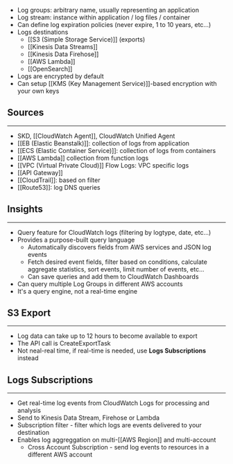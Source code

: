 - Log groups: arbitrary name, usually representing an application
- Log stream: instance within application / log files / container
- Can define log expiration policies (never expire, 1 to 10 years, etc...)
- Logs destinations 
	- [[S3 (Simple Storage Service)]] (exports)
	- [[Kinesis Data Streams]]
	- [[Kinesis Data Firehose]]
	- [[AWS Lambda]]
	- [[OpenSearch]]
- Logs are encrypted by default
- Can setup [[KMS (Key Management Service)]]-based encryption with your own keys

## Sources
---
- SKD, [[CloudWatch Agent]], CloudWatch Unified Agent
- [[EB (Elastic Beanstalk)]]: collection of logs from application
- [[ECS (Elastic Container Service)]]: collection of logs from containers
- [[AWS Lambda]] collection from function logs
- [[VPC (Virtual Private Cloud)]] Flow Logs: VPC specific logs
- [[API Gateway]]
- [[CloudTrail]]: based on filter
- [[Route53]]: log DNS queries

## Insights
---
- Query feature for CloudWatch logs (filtering by logtype, date, etc...)
- Provides a purpose-built query language
	- Automatically discovers fields from AWS services and JSON log events
	- Fetch desired event fields, filter based on conditions, calculate aggregate statistics, sort events, limit number of events, etc...
	- Can save queries and add them to CloudWatch Dashboards
- Can query multiple Log Groups in different AWS accounts
- It's a query engine, not a real-time engine

## S3 Export
---
- Log data can take up to 12 hours to become available to export
- The API call is CreateExportTask
- Not neal-real time, if real-time is needed, use __Logs Subscriptions__ instead

## Logs Subscriptions
---
- Get real-time log events from CloudWatch Logs for processing and analysis
- Send to Kinesis Data Stream, Firehose or Lambda
- Subscription filter - filter which logs are events delivered to your destination
- Enables log aggreggation on multi-[[AWS Region]] and multi-account
	- Cross Account Subscription - send log events to resources in a different AWS account